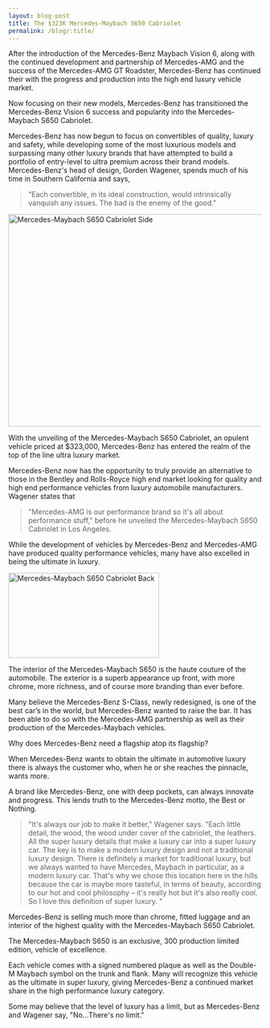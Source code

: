 ```yaml
---
layout: blog-post
title: The $323K Mercedes-Maybach S650 Cabriolet
permalink: /blog/:title/
---
```


<p>After the introduction of the Mercedes-Benz Maybach Vision 6, along with the continued development and partnership of Mercedes-AMG and the success of the Mercedes-AMG GT Roadster, Mercedes-Benz has continued their with the progress and production into the high end luxury vehicle market.</p>

<p>Now focusing on their new models, Mercedes-Benz has transitioned the Mercedes-Benz Vision 6 success and popularity into the Mercedes-Maybach S650 Cabriolet.</p>

<p>Mercedes-Benz has now begun to focus on convertibles of quality, luxury and safety, while developing some of the most luxurious models and surpassing many other luxury brands that have attempted to build a portfolio of entry-level to ultra premium across their brand models. Mercedes-Benz's head of design, Gorden Wagener, spends much of his time in Southern California and says, <blockquote>“Each convertible, in its ideal construction, would intrinsically vanquish any issues. The bad is the enemy of the good."</blockquote></p>
<img class="size-full wp-image-1350" src="https://www.autohaussouthbay.com/wp-content/uploads/2016/11/02-2017-mercedes-maybach-s650-cabrio-la-1.jpg" alt="Mercedes-Maybach S650 Cabriolet Side" width="750" height="422" />

<p>With the unveiling of the Mercedes-Maybach S650 Cabriolet, an opulent vehicle priced at $323,000, Mercedes-Benz has entered the realm of the top of the line ultra luxury market.</p>

<p>Mercedes-Benz now has the opportunity to truly provide an alternative to those in the Bentley and Rolls-Royce high end market looking for quality and high end performance vehicles from luxury automobile manufacturers. Wagener states that <blockquote>"Mercedes-AMG is our performance brand so it's all about performance stuff," before he unveiled the Mercedes-Maybach S650 Cabriolet in Los Angeles.</blockquote>While the development of vehicles by Mercedes-Benz and Mercedes-AMG have produced quality performance vehicles, many have also excelled in being the ultimate in luxury.</p>

<img class="size-medium wp-image-1351 alignright" src="https://www.autohaussouthbay.com/wp-content/uploads/2016/11/07-2017-mercedes-maybach-s650-cabrio-la-1-300x169.jpg" alt="Mercedes-Maybach S650 Cabriolet Back" width="300" height="169" />

<p>The interior of the Mercedes-Maybach S650 is the haute couture of the automobile. The exterior is a superb appearance up front, with more chrome, more richness, and of course more branding than ever before.</p>

<p>Many believe the Mercedes-Benz S-Class, newly redesigned, is one of the best car’s in the world, but Mercedes-Benz wanted to raise the bar. It has been able to do so with the Mercedes-AMG partnership as well as their production of the Mercedes-Maybach vehicles.</p>

<p>Why does Mercedes-Benz need a flagship atop its flagship?</p>

<p>When Mercedes-Benz wants to obtain the ultimate in automotive luxury there is always the customer who, when he or she reaches the pinnacle, wants more.</p>

<p>A brand like Mercedes-Benz, one with deep pockets, can always innovate and progress. This lends truth to the Mercedes-Benz motto, the Best or Nothing.
<blockquote>"It's always our job to make it better," Wagener says. "Each little detail, the wood, the wood under cover of the cabriolet, the leathers. All the super luxury details that make a luxury car into a super luxury car. The key is to make a modern luxury design and not a traditional luxury design. There is definitely a market for traditional luxury, but we always wanted to have Mercedes, Maybach in particular, as a modern luxury car. That's why we chose this location here in the hills because the car is maybe more tasteful, in terms of beauty, according to our hot and cool philosophy – it's really hot but it's also really cool. So I love this definition of super luxury. "</blockquote> Mercedes-Benz is selling much more than chrome, fitted luggage and an interior of the highest quality with the Mercedes-Maybach S650 Cabriolet.</p>

<p>The Mercedes-Maybach S650 is an exclusive, 300 production limited edition, vehicle of excellence.</p>

<p>Each vehicle comes with a signed numbered plaque as well as the Double-M Maybach symbol on the trunk and flank. Many will recognize this vehicle as the ultimate in super luxury, giving Mercedes-Benz a continued market share in the high performance luxury category.</p>

<p>Some may believe that the level of luxury has a limit, but as Mercedes-Benz and Wagener say, "No...There's no limit."</p>
